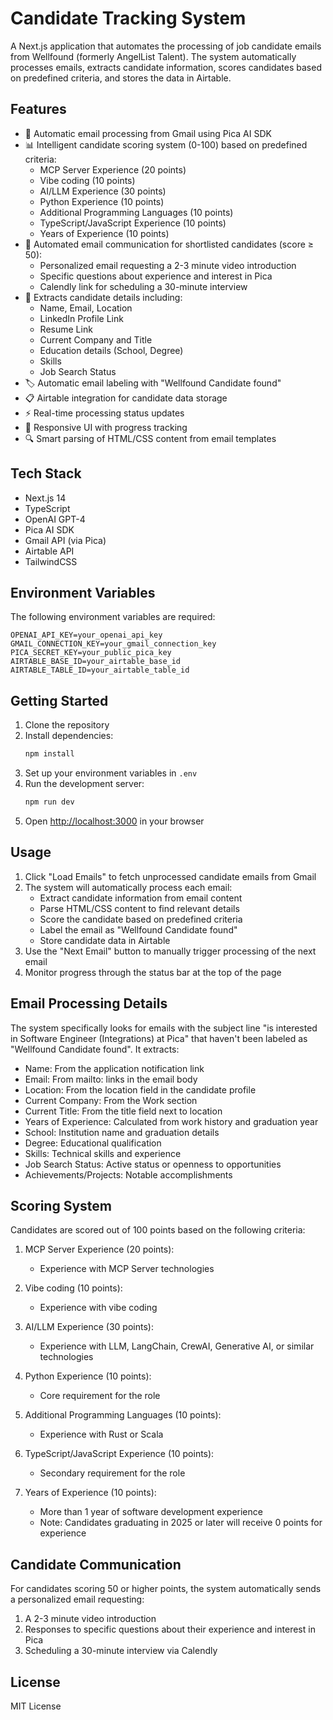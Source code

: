 # Candidate Tracking System

A Next.js application that automates the processing of job candidate emails from Wellfound (formerly AngelList Talent). The system automatically processes emails, extracts candidate information, scores candidates based on predefined criteria, and stores the data in Airtable.

## Features

- 🔄 Automatic email processing from Gmail using Pica AI SDK
- 📊 Intelligent candidate scoring system (0-100) based on predefined criteria:
  - MCP Server Experience (20 points)
  - Vibe coding (10 points)
  - AI/LLM Experience (30 points)
  - Python Experience (10 points)
  - Additional Programming Languages (10 points)
  - TypeScript/JavaScript Experience (10 points)
  - Years of Experience (10 points)
- 📧 Automated email communication for shortlisted candidates (score ≥ 50):
  - Personalized email requesting a 2-3 minute video introduction
  - Specific questions about experience and interest in Pica
  - Calendly link for scheduling a 30-minute interview
- 📝 Extracts candidate details including:
  - Name, Email, Location
  - LinkedIn Profile Link
  - Resume Link
  - Current Company and Title
  - Education details (School, Degree)
  - Skills
  - Job Search Status
- 🏷️ Automatic email labeling with "Wellfound Candidate found"
- 📋 Airtable integration for candidate data storage
- ⚡ Real-time processing status updates
- 📱 Responsive UI with progress tracking
- 🔍 Smart parsing of HTML/CSS content from email templates

## Tech Stack

- Next.js 14
- TypeScript
- OpenAI GPT-4
- Pica AI SDK
- Gmail API (via Pica)
- Airtable API
- TailwindCSS

## Environment Variables

The following environment variables are required:

```env
OPENAI_API_KEY=your_openai_api_key
GMAIL_CONNECTION_KEY=your_gmail_connection_key
PICA_SECRET_KEY=your_public_pica_key
AIRTABLE_BASE_ID=your_airtable_base_id
AIRTABLE_TABLE_ID=your_airtable_table_id
```

## Getting Started

1. Clone the repository
2. Install dependencies:
   ```bash
   npm install
   ```
3. Set up your environment variables in `.env`
4. Run the development server:
   ```bash
   npm run dev
   ```
5. Open [http://localhost:3000](http://localhost:3000) in your browser

## Usage

1. Click "Load Emails" to fetch unprocessed candidate emails from Gmail
2. The system will automatically process each email:
   - Extract candidate information from email content
   - Parse HTML/CSS content to find relevant details
   - Score the candidate based on predefined criteria
   - Label the email as "Wellfound Candidate found"
   - Store candidate data in Airtable
3. Use the "Next Email" button to manually trigger processing of the next email
4. Monitor progress through the status bar at the top of the page

## Email Processing Details

The system specifically looks for emails with the subject line "is interested in Software Engineer (Integrations) at Pica" that haven't been labeled as "Wellfound Candidate found". It extracts:

- Name: From the application notification link
- Email: From mailto: links in the email body
- Location: From the location field in the candidate profile
- Current Company: From the Work section
- Current Title: From the title field next to location
- Years of Experience: Calculated from work history and graduation year
- School: Institution name and graduation details
- Degree: Educational qualification
- Skills: Technical skills and experience
- Job Search Status: Active status or openness to opportunities
- Achievements/Projects: Notable accomplishments

## Scoring System

Candidates are scored out of 100 points based on the following criteria:

1. MCP Server Experience (20 points):
   - Experience with MCP Server technologies

2. Vibe coding (10 points):
   - Experience with vibe coding

3. AI/LLM Experience (30 points):
   - Experience with LLM, LangChain, CrewAI, Generative AI, or similar technologies

4. Python Experience (10 points):
   - Core requirement for the role

5. Additional Programming Languages (10 points):
   - Experience with Rust or Scala

6. TypeScript/JavaScript Experience (10 points):
   - Secondary requirement for the role

7. Years of Experience (10 points):
   - More than 1 year of software development experience
   - Note: Candidates graduating in 2025 or later will receive 0 points for experience

## Candidate Communication

For candidates scoring 50 or higher points, the system automatically sends a personalized email requesting:
1. A 2-3 minute video introduction
2. Responses to specific questions about their experience and interest in Pica
3. Scheduling a 30-minute interview via Calendly

## License

MIT License
